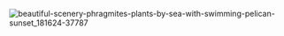 ![beautiful-scenery-phragmites-plants-by-sea-with-swimming-pelican-sunset_181624-37787](https://user-images.githubusercontent.com/106968016/172319237-d87d04f4-e085-4fe9-aa0e-cb13201648d2.jpg)
